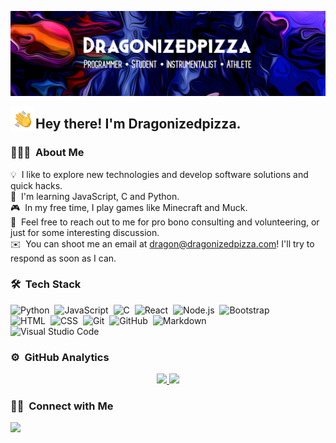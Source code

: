 ![Dragonizedpizza Banner](https://raw.githubusercontent.com/Dragonizedpizza/Dragonizedpizza/master/assets/Banner.jpg)

<img alt="Night Coding" src="./assets/HandWave.gif" width='40' align="left"/><h2>Hey there! I'm Dragonizedpizza.</h2>

### 👨🏻‍💻 &nbsp;About Me

💡 &nbsp;I like to explore new technologies and develop software solutions and quick hacks.\
🌱 &nbsp;I'm learning JavaScript, C and Python.\
🎮 &nbsp;In my free time, I play games like Minecraft and Muck.\
💬 &nbsp;Feel free to reach out to me for pro bono consulting and volunteering, or just for some interesting discussion.\
✉️ &nbsp;You can shoot me an email at dragon@dragonizedpizza.com! I'll try to respond as soon as I can.

### 🛠 &nbsp;Tech Stack

![Python](https://img.shields.io/badge/-Python-05122A?style=flat&logo=python)&nbsp;
![JavaScript](https://img.shields.io/badge/-JavaScript-05122A?style=flat&logo=javascript)&nbsp;
![C](https://img.shields.io/badge/-C-05122A?style=flat&logo=C&logoColor=A8B9CC)&nbsp;
![React](https://img.shields.io/badge/-React-05122A?style=flat&logo=react)&nbsp;
![Node.js](https://img.shields.io/badge/-Node.js-05122A?style=flat&logo=node.js)&nbsp;
![Bootstrap](https://img.shields.io/badge/-Bootstrap-05122A?style=flat&logo=bootstrap&logoColor=563D7C)\
![HTML](https://img.shields.io/badge/-HTML-05122A?style=flat&logo=HTML5)&nbsp;
![CSS](https://img.shields.io/badge/-CSS-05122A?style=flat&logo=CSS3&logoColor=1572B6)&nbsp;
![Git](https://img.shields.io/badge/-Git-05122A?style=flat&logo=git)&nbsp;
![GitHub](https://img.shields.io/badge/-GitHub-05122A?style=flat&logo=github)&nbsp;
![Markdown](https://img.shields.io/badge/-Markdown-05122A?style=flat&logo=markdown)\
![Visual Studio Code](https://img.shields.io/badge/-Visual%20Studio%20Code-05122A?style=flat&logo=visual-studio-code&logoColor=007ACC)&nbsp;

### ⚙️ &nbsp;GitHub Analytics

<p align="center">
<a href="https://github.com/Dragonizedpizza">
  <img height="180em" src="https://github-readme-stats-eight-theta.vercel.app/api?username=Dragonizedpizza&show_icons=true&theme=algolia&include_all_commits=true&count_private=true"/>
  <img height="180em" src="https://github-readme-stats-eight-theta.vercel.app/api/top-langs/?username=Dragonizedpizza&layout=compact&langs_count=8&theme=algolia"/>
</a>
</p>

### 🤝🏻 &nbsp;Connect with Me

<a href="https://discord.com/users/701780722444402758"><img src="https://img.shields.io/badge/Discord-7289DA?style=for-the-badge&logo=discord&logoColor=white"/></a>